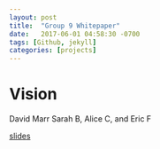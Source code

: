 ```yaml
---
layout: post
title:  "Group 9 Whitepaper"
date:   2017-06-01 04:58:30 -0700
tags: [Github, jekyll]
categories: [projects]
---
```


# Vision
David Marr
Sarah B, Alice C, and Eric F

[slides](https://docs.google.com/presentation/d/1StIGnaEPHXWoFi7zeSSc7qcg9UEaR2PIZ2rf8dzmPk4/edit?usp=sharing)
